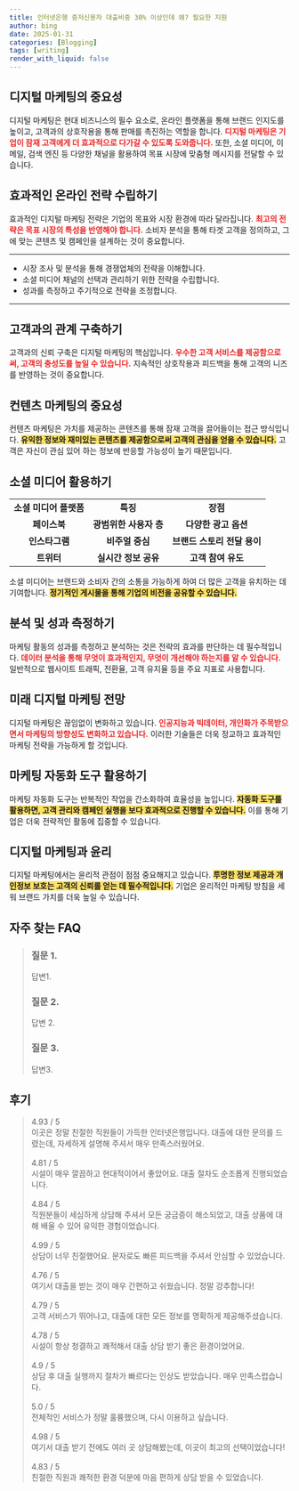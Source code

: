 ```yaml
---
title: 인터넷은행 중저신용자 대출비중 30% 이상인데 왜? 필요한 지원
author: bing
date: 2025-01-31
categories: [Blogging]
tags: [writing]
render_with_liquid: false
---
```



<h2 id='디지털 마케팅의 중요성'>디지털 마케팅의 중요성</h2>

<p>디지털 마케팅은 현대 비즈니스의 필수 요소로, 온라인 플랫폼을 통해 브랜드 인지도를 높이고, 고객과의 상호작용을 통해 판매를 촉진하는 역할을 합니다. <b><span style="color: #ee2323;">디지털 마케팅은 기업이 잠재 고객에게 더 효과적으로 다가갈 수 있도록 도와줍니다.</span></b> 또한, 소셜 미디어, 이메일, 검색 엔진 등 다양한 채널을 활용하여 목표 시장에 맞춤형 메시지를 전달할 수 있습니다.</p>

<h2 id='효과적인 온라인 전략 수립하기'>효과적인 온라인 전략 수립하기</h2>

<p>효과적인 디지털 마케팅 전략은 기업의 목표와 시장 환경에 따라 달라집니다. <b><span style="color: #ee2323;">최고의 전략은 목표 시장의 특성을 반영해야 합니다.</span></b> 소비자 분석을 통해 타겟 고객을 정의하고, 그에 맞는 콘텐츠 및 캠페인을 설계하는 것이 중요합니다.</p>

<hr />

<ul>
    <li>시장 조사 및 분석을 통해 경쟁업체의 전략을 이해합니다.</li>
    <li>소셜 미디어 채널의 선택과 관리하기 위한 전략을 수립합니다.</li>
    <li>성과를 측정하고 주기적으로 전략을 조정합니다.</li>
</ul>

<hr />

<h2 id='고객과의 관계 구축하기'>고객과의 관계 구축하기</h2>

<p>고객과의 신뢰 구축은 디지털 마케팅의 핵심입니다. <b><span style="color: #ee2323;">우수한 고객 서비스를 제공함으로써, 고객의 충성도를 높일 수 있습니다.</span></b> 지속적인 상호작용과 피드백을 통해 고객의 니즈를 반영하는 것이 중요합니다.</p>

<h2 id='컨텐츠 마케팅의 중요성'>컨텐츠 마케팅의 중요성</h2>

<p>컨텐츠 마케팅은 가치를 제공하는 콘텐츠를 통해 잠재 고객을 끌어들이는 접근 방식입니다. <b><span style="background-color: #ffe066;">유익한 정보와 재미있는 콘텐츠를 제공함으로써 고객의 관심을 얻을 수 있습니다.</span></b> 고객은 자신이 관심 있어 하는 정보에 반응할 가능성이 높기 때문입니다.</p>

<h2 id='소셜 미디어 활용하기'>소셜 미디어 활용하기</h2>

<table>
    <tr>
        <td style="text-align: center; height: 17px;"><b>소셜 미디어 플랫폼</b></td>
        <td style="text-align: center; height: 17px;"><b>특징</b></td>
        <td style="text-align: center; height: 17px;"><b>장점</b></td>
    </tr>
    <tr>
        <td style="text-align: center; height: 17px;"><b>페이스북</b></td>
        <td style="text-align: center; height: 17px;"><b>광범위한 사용자 층</b></td>
        <td style="text-align: center; height: 17px;"><b>다양한 광고 옵션</b></td>
    </tr>
    <tr>
        <td style="text-align: center; height: 17px;"><b>인스타그램</b></td>
        <td style="text-align: center; height: 17px;"><b>비주얼 중심</b></td>
        <td style="text-align: center; height: 17px;"><b>브랜드 스토리 전달 용이</b></td>
    </tr>
    <tr>
        <td style="text-align: center; height: 17px;"><b>트위터</b></td>
        <td style="text-align: center; height: 17px;"><b>실시간 정보 공유</b></td>
        <td style="text-align: center; height: 17px;"><b>고객 참여 유도</b></td>
    </tr>
</table>

<p>소셜 미디어는 브랜드와 소비자 간의 소통을 가능하게 하여 더 많은 고객을 유치하는 데 기여합니다. <b><span style="background-color: #ffe066;">정기적인 게시물을 통해 기업의 비전을 공유할 수 있습니다.</span></b></p>

<h2 id='분석 및 성과 측정하기'>분석 및 성과 측정하기</h2>

<p>마케팅 활동의 성과를 측정하고 분석하는 것은 전략의 효과를 판단하는 데 필수적입니다. <b><span style="color: #ee2323;">데이터 분석을 통해 무엇이 효과적인지, 무엇이 개선해야 하는지를 알 수 있습니다.</span></b> 일반적으로 웹사이트 트래픽, 전환율, 고객 유지율 등을 주요 지표로 사용합니다.</p>

<h2 id='미래 디지털 마케팅 전망'>미래 디지털 마케팅 전망</h2>

<p>디지털 마케팅은 끊임없이 변화하고 있습니다. <b><span style="color: #ee2323;">인공지능과 빅데이터, 개인화가 주목받으면서 마케팅의 방향성도 변화하고 있습니다.</span></b> 이러한 기술들은 더욱 정교하고 효과적인 마케팅 전략을 가능하게 할 것입니다.</p>

<h2 id='마케팅 자동화 도구 활용하기'>마케팅 자동화 도구 활용하기</h2>

<p>마케팅 자동화 도구는 반복적인 작업을 간소화하여 효율성을 높입니다. <b><span style="background-color: #ffe066;">자동화 도구를 활용하면, 고객 관리와 캠페인 실행을 보다 효과적으로 진행할 수 있습니다.</span></b> 이를 통해 기업은 더욱 전략적인 활동에 집중할 수 있습니다.</p>

<h2 id='디지털 마케팅과 윤리'>디지털 마케팅과 윤리</h2>

<p>디지털 마케팅에서는 윤리적 관점이 점점 중요해지고 있습니다. <b><span style="background-color: #ffe066;">투명한 정보 제공과 개인정보 보호는 고객의 신뢰를 얻는 데 필수적입니다.</span></b> 기업은 윤리적인 마케팅 방침을 세워 브랜드 가치를 더욱 높일 수 있습니다.</p>


<h2 id='자주_찾는_FAQ'>자주 찾는 FAQ</h2>
<div itemscope="" itemtype="https://schema.org/FAQPage"> <blockquote> <div itemscope="" itemprop="mainEntity" itemtype="https://schema.org/Question"> <h3 itemprop="name">질문 1. </h3> <div itemscope="" itemprop="acceptedAnswer" itemtype="https://schema.org/Answer"> <span itemprop="text"> <p>답변1.</p> </span> </div> </div> <div itemscope="" itemprop="mainEntity" itemtype="https://schema.org/Question"> <h3 itemprop="name">질문 2. </h3> <div itemscope="" itemprop="acceptedAnswer" itemtype="https://schema.org/Answer"> <span itemprop="text"> <p>답변 2. </p> </span> </div> </div> <div itemscope="" itemprop="mainEntity" itemtype="https://schema.org/Question"> <h3 itemprop="name">질문 3.</h3> <div itemscope="" itemprop="acceptedAnswer" itemtype="https://schema.org/Answer"> <span itemprop="text"> <p>답변3.</p> </span> </div> </div> </blockquote> </div>
<h2 id='후기'>후기</h2>
<div itemscope itemtype="https://schema.org/Product">
  <blockquote>
  <div itemprop="review" itemscope itemtype="https://schema.org/Review">
      <div itemprop="reviewRating" itemscope itemtype="https://schema.org/Rating"> <span itemprop="ratingValue">4.93</span> / <span itemprop="bestRating">5</span> </div>
      <span itemprop="reviewBody">이곳은 정말 친절한 직원들이 가득한 인터넷은행입니다. 대출에 대한 문의를 드렸는데, 자세하게 설명해 주셔서 매우 만족스러웠어요.</span>
  </div>
  <br>
  <div itemprop="review" itemscope itemtype="https://schema.org/Review">
      <div itemprop="reviewRating" itemscope itemtype="https://schema.org/Rating"> <span itemprop="ratingValue">4.81</span> / <span itemprop="bestRating">5</span> </div>
      <span itemprop="reviewBody">시설이 매우 깔끔하고 현대적이어서 좋았어요. 대출 절차도 순조롭게 진행되었습니다.</span>
  </div>
  <br>
  <div itemprop="review" itemscope itemtype="https://schema.org/Review">
      <div itemprop="reviewRating" itemscope itemtype="https://schema.org/Rating"> <span itemprop="ratingValue">4.84</span> / <span itemprop="bestRating">5</span> </div>
      <span itemprop="reviewBody">직원분들이 세심하게 상담해 주셔서 모든 궁금증이 해소되었고, 대출 상품에 대해 배울 수 있어 유익한 경험이었습니다.</span>
  </div>
  <br>
  <div itemprop="review" itemscope itemtype="https://schema.org/Review">
      <div itemprop="reviewRating" itemscope itemtype="https://schema.org/Rating"> <span itemprop="ratingValue">4.99</span> / <span itemprop="bestRating">5</span> </div>
      <span itemprop="reviewBody">상담이 너무 친절했어요. 문자로도 빠른 피드백을 주셔서 안심할 수 있었습니다.</span>
  </div>
  <br>
  <div itemprop="review" itemscope itemtype="https://schema.org/Review">
      <div itemprop="reviewRating" itemscope itemtype="https://schema.org/Rating"> <span itemprop="ratingValue">4.76</span> / <span itemprop="bestRating">5</span> </div>
      <span itemprop="reviewBody">여기서 대출을 받는 것이 매우 간편하고 쉬웠습니다. 정말 강추합니다!</span>
  </div>
  <br>
  <div itemprop="review" itemscope itemtype="https://schema.org/Review">
      <div itemprop="reviewRating" itemscope itemtype="schema.org/Rating"> <span itemprop="ratingValue">4.79</span> / <span itemprop="bestRating">5</span> </div>
      <span itemprop="reviewBody">고객 서비스가 뛰어나고, 대출에 대한 모든 정보를 명확하게 제공해주셨습니다.</span>
  </div>
  <br>
  <div itemprop="review" itemscope itemtype="https://schema.org/Review">
      <div itemprop="reviewRating" itemscope itemtype="schema.org/Rating"> <span itemprop="ratingValue">4.78</span> / <span itemprop="bestRating">5</span> </div>
      <span itemprop="reviewBody">시설이 항상 청결하고 쾌적해서 대출 상담 받기 좋은 환경이었어요.</span>
  </div>
  <br>
  <div itemprop="review" itemscope itemtype="https://schema.org/Review">
      <div itemprop="reviewRating" itemscope itemtype="schema.org/Rating"> <span itemprop="ratingValue">4.9</span> / <span itemprop="bestRating">5</span> </div>
      <span itemprop="reviewBody">상담 후 대출 실행까지 절차가 빠르다는 인상도 받았습니다. 매우 만족스럽습니다.</span>
  </div>
  <br>
  <div itemprop="review" itemscope itemtype="https://schema.org/Review">
      <div itemprop="reviewRating" itemscope itemtype="schema.org/Rating"> <span itemprop="ratingValue">5.0</span> / <span itemprop="bestRating">5</span> </div>
      <span itemprop="reviewBody">전체적인 서비스가 정말 훌륭했으며, 다시 이용하고 싶습니다.</span>
  </div>
  <br>
  <div itemprop="review" itemscope itemtype="https://schema.org/Review">
      <div itemprop="reviewRating" itemscope itemtype="schema.org/Rating"> <span itemprop="ratingValue">4.98</span> / <span itemprop="bestRating">5</span> </div>
      <span itemprop="reviewBody">여기서 대출 받기 전에도 여러 곳 상담해봤는데, 이곳이 최고의 선택이었습니다!</span>
  </div>
  <br>
  <div itemprop="review" itemscope itemtype="schema.org/Review">
      <div itemprop="reviewRating" itemscope itemtype="schema.org/Rating"> <span itemprop="ratingValue">4.83</span> / <span itemprop="bestRating">5</span> </div>
      <span itemprop="reviewBody">친절한 직원과 쾌적한 환경 덕분에 마음 편하게 상담 받을 수 있었습니다.</span>
  </div>
  </blockquote>
</div>
